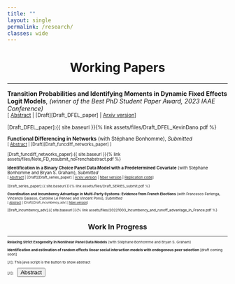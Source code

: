 ```yaml
---
title: ""
layout: single
permalink: /research/
classes: wide
---
```


# <center> Working Papers  </center>
- - -

**Transition Probabilities and Identifying Moments in Dynamic Fixed Effects Logit Models**, *(winner of the Best PhD Student Paper Award, 2023 IAAE Conference)* <br />
<small>[ <a href="#/" onclick="visib('DFEL')">Abstract</a> | [Draft][Draft_DFEL_paper] | [Arxiv version][Arxiv_DFEL_paper]] 


<div id="DFEL" style="display: none; text-align: justify; line-height: 1.2" ><small>
This paper deals with estimation of dynamic discrete choice models. Specifically, we introduce an algebraic approach to derive identifying moments in dynamic logit models with strictly exogenous regressors and additive fixed effects.  It is based upon two common features in this class of models. First, many (individual-specific) transition probabilities can be expressed as conditional expectations of functions of the data and common parameters given the initial condition, the regressors and the fixed effects. We call such functions transition functions.  Second, after enough time periods, multiple transition functions map to the same transition probabilities. This  motivates a differencing strategy leveraging the multiplicity of transition functions to produce valid moment conditions in panels of adequate length. We detail the construction of identifying moments in scalar models of arbitrary lag order as well as first-order panel vector autoregressions and dynamic multinomial logit models. A simulation study illustrates the small sample performance of GMM estimators based on our methodology.
</small><br><br/></div>

[Draft_DFEL_paper]:{{ site.baseurl }}{% link assets/files/Draft_DFEL_KevinDano.pdf %}

[Arxiv_DFEL_paper]: http://arxiv.org/abs/2303.00083

**Functional Differencing in Networks** (with Stéphane Bonhomme), *Submitted* <br />
<small>[ <a href="#/" onclick="visib('funcdiff_networks')">Abstract</a> | [Draft][Draft_funcdiff_networks_paper] ] 

<div id="funcdiff_networks" style="display: none; text-align: justify; line-height: 1.2" ><small>
Economic interactions often occur in networks where heterogeneous agents (such as workers or firms) sort and produce. However, most existing estimation approaches either require the network to be dense, which is at odds with many empirical networks, or they require restricting the form of heterogeneity and the network formation process. We show how the functional differencing approach introduced by Bonhomme (2012) in the context of panel data, can be applied in network settings to derive moment restrictions on model parameters and average effects. Those restrictions are valid irrespective of the form of heterogeneity, and they hold in both dense and sparse networks. We illustrate the analysis with linear and nonlinear models of matched employer-employee data, in the spirit of the model introduced by Abowd, Kramarz, and Margolis (1999).
</small><br><br/></div>

[Draft_funcdiff_networks_paper]:{{ site.baseurl }}{% link assets/files/Note_FD_resubmit_noFrenchabstract.pdf %}



**Identification in a Binary Choice Panel Data Model with a Predetermined Covariate** (with Stéphane Bonhomme and Bryan S. Graham), *Submitted* <br />
<small>[ <a href="#/" onclick="visib('series')">Abstract</a> | [Draft][Draft_series_paper] | [Arxiv version][Arxiv_series_paper] | [Nber version][Nber_series_paper] | [Replication code][replication_julia]] 


<div id="series" style="display: none; text-align: justify; line-height: 1.2" ><small>
We study identification in a binary choice panel data model with a single predetermined binary covariate (i.e., a covariate sequentially exogenous conditional on lagged outcomes and covariates). The choice model is indexed by a scalar parameter, whereas the distribution of unit-specific heterogeneity, as well as the feedback process that maps lagged outcomes into future covariate realizations, are left unrestricted. We provide a simple condition under which the model parameter is never point-identified, no matter the number of time periods available. At the same time, we show in simulations that its identified set can remain informative suggesting that meaningful learning is possible even in short panels with feedback.
</small><br><br/></div>

[Draft_series_paper]:{{ site.baseurl }}{% link assets/files/Draft_SERIES_submit.pdf %}

[Arxiv_series_paper]:  https://arxiv.org/pdf/2301.05733.pdf

[Nber_series_paper]: https://www.nber.org/papers/w31027

[replication_julia]: https://github.com/kevindano/Bonhomme-Dano-Graham-SERIES


**Coordination and Incumbency Advantage in Multi-Party Systems: Evidence from French Elections** (with Francesco Ferlenga, Vincenzo Galasso, Caroline Le Pennec and Vincent Pons), *Submitted* <br />
<small>[ <a href="#/" onclick="visib('incumbency')">Abstract</a>  | [Draft][Draft_incumbency_adv] | [Nber version][Nber_incumbency_adv]] </small>


<div id="incumbency" style="display: none; text-align: justify; line-height: 1.2" ><small>
In theory, free and fair elections can improve the selection of politicians and incentivize them to exert effort. In practice, incumbency advantage and coordination issues may lead to the (re)election of bad politicians. We ask whether these two forces compound each other. Using an RDD in French two-round local and parliamentary elections, we find that winning an election increases candidates' chances to win the next election by 25.1 percentage points. Close winners are more likely to run again and more likely to win, conditional on running, than close losers. Incumbents run a more personalized campaign communication and face fewer ideologically close competitors, indicating that parties on the winning side coordinate more effectively than the losing side. A complementary RDD reveals that candidates who marginally qualify for the runoff also rally voters, but without affecting the number of competitors on their side. We conclude that party coordination and voters rallying candidates who won or gained visibility in an election both contribute to their success in future races, absent any actual difference in quality with candidates on the losing side.
</small><br><br/></div>

[Draft_incumbency_adv]:{{ site.baseurl }}{% link assets/files/20221003_Incumbency_and_runoff_advantage_in_France.pdf %}

[Nber_incumbency_adv]: https://www.nber.org/papers/w30541

# <center> Work In Progress  </center>
- - -

**Relaxing Strict Exogeneity in Nonlinear Panel Data Models** (with Stéphane Bonhomme and Bryan S. Graham)

**Identification and estimation of random effects linear social interaction models with endogenous peer selection**  [draft coming soon]



[//]: This java script is the button to show abstract
 <script>
  function visib(id) {
   var x = document.getElementById(id);
   if (x.style.display === "block") {
     x.style.display = "none";
   } else {
     x.style.display = "block";
   }
 }
 </script>

 [//]:&emsp;<button onclick="visib('polariz')" class="btn btn--inverse btn--small">Abstract</button>
 